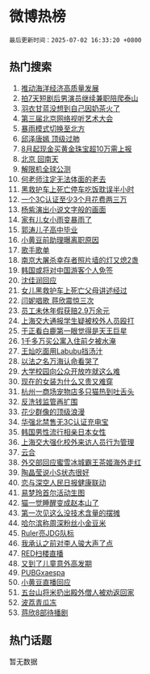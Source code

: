 # 微博热榜

`最后更新时间：2025-07-02 16:33:20 +0800`

## 热门搜索

1. [推动海洋经济高质量发展](https://m.weibo.cn/search?containerid=100103type%3D1%26t%3D10%26q%3D%23%E6%8E%A8%E5%8A%A8%E6%B5%B7%E6%B4%8B%E7%BB%8F%E6%B5%8E%E9%AB%98%E8%B4%A8%E9%87%8F%E5%8F%91%E5%B1%95%23&stream_entry_id=51&isnewpage=1&extparam=seat%3D1%26cate%3D10103%26dgr%3D0%26filter_type%3Drealtimehot%26stream_entry_id%3D51%26c_type%3D51%26q%3D%2523%25E6%258E%25A8%25E5%258A%25A8%25E6%25B5%25B7%25E6%25B4%258B%25E7%25BB%258F%25E6%25B5%258E%25E9%25AB%2598%25E8%25B4%25A8%25E9%2587%258F%25E5%258F%2591%25E5%25B1%2595%2523%26pos%3D0%26display_time%3D1751445198%26pre_seqid%3D175144519889701606745113)
1. [拍7天短剧后男演员继续兼职陪爬泰山](https://m.weibo.cn/search?containerid=100103type%3D1%26t%3D10%26q%3D%23%E6%8B%8D7%E5%A4%A9%E7%9F%AD%E5%89%A7%E5%90%8E%E7%94%B7%E6%BC%94%E5%91%98%E7%BB%A7%E7%BB%AD%E5%85%BC%E8%81%8C%E9%99%AA%E7%88%AC%E6%B3%B0%E5%B1%B1%23&stream_entry_id=31&isnewpage=1&extparam=seat%3D1%26filter_type%3Drealtimehot%26dgr%3D0%26c_type%3D31%26cate%3D5001%26band_rank%3D1%26realpos%3D1%26flag%3D0%26stream_entry_id%3D31%26q%3D%2523%25E6%258B%258D7%25E5%25A4%25A9%25E7%259F%25AD%25E5%2589%25A7%25E5%2590%258E%25E7%2594%25B7%25E6%25BC%2594%25E5%2591%2598%25E7%25BB%25A7%25E7%25BB%25AD%25E5%2585%25BC%25E8%2581%258C%25E9%2599%25AA%25E7%2588%25AC%25E6%25B3%25B0%25E5%25B1%25B1%2523%26lcate%3D5001%26pos%3D0%26display_time%3D1751445198%26pre_seqid%3D175144519889701606745113)
1. [羽衣甘蓝没想到自己因奶茶火了](https://m.weibo.cn/search?containerid=100103type%3D1%26t%3D10%26q%3D%23%E7%BE%BD%E8%A1%A3%E7%94%98%E8%93%9D%E6%B2%A1%E6%83%B3%E5%88%B0%E8%87%AA%E5%B7%B1%E5%9B%A0%E5%A5%B6%E8%8C%B6%E7%81%AB%E4%BA%86%23&stream_entry_id=31&isnewpage=1&extparam=seat%3D1%26filter_type%3Drealtimehot%26dgr%3D0%26c_type%3D31%26cate%3D5001%26band_rank%3D2%26realpos%3D2%26flag%3D1%26stream_entry_id%3D31%26q%3D%2523%25E7%25BE%25BD%25E8%25A1%25A3%25E7%2594%2598%25E8%2593%259D%25E6%25B2%25A1%25E6%2583%25B3%25E5%2588%25B0%25E8%2587%25AA%25E5%25B7%25B1%25E5%259B%25A0%25E5%25A5%25B6%25E8%258C%25B6%25E7%2581%25AB%25E4%25BA%2586%2523%26lcate%3D5001%26pos%3D1%26display_time%3D1751445198%26pre_seqid%3D175144519889701606745113)
1. [第三届北京网络视听艺术大会](https://m.weibo.cn/search?containerid=100103type%3D1%26t%3D10%26q%3D%23%E7%AC%AC%E4%B8%89%E5%B1%8A%E5%8C%97%E4%BA%AC%E7%BD%91%E7%BB%9C%E8%A7%86%E5%90%AC%E8%89%BA%E6%9C%AF%E5%A4%A7%E4%BC%9A%23&stream_entry_id=31&isnewpage=1&extparam=seat%3D1%26filter_type%3Drealtimehot%26dgr%3D0%26c_type%3D31%26cate%3D5001%26band_rank%3D3%26realpos%3D3%26flag%3D0%26stream_entry_id%3D31%26q%3D%2523%25E7%25AC%25AC%25E4%25B8%2589%25E5%25B1%258A%25E5%258C%2597%25E4%25BA%25AC%25E7%25BD%2591%25E7%25BB%259C%25E8%25A7%2586%25E5%2590%25AC%25E8%2589%25BA%25E6%259C%25AF%25E5%25A4%25A7%25E4%25BC%259A%2523%26lcate%3D5001%26pos%3D2%26display_time%3D1751445198%26pre_seqid%3D175144519889701606745113)
1. [暴雨模式切换至北方](https://m.weibo.cn/search?containerid=100103type%3D1%26t%3D10%26q%3D%23%E6%9A%B4%E9%9B%A8%E6%A8%A1%E5%BC%8F%E5%88%87%E6%8D%A2%E8%87%B3%E5%8C%97%E6%96%B9%23&stream_entry_id=31&isnewpage=1&extparam=seat%3D1%26q%3D%2523%25E6%259A%25B4%25E9%259B%25A8%25E6%25A8%25A1%25E5%25BC%258F%25E5%2588%2587%25E6%258D%25A2%25E8%2587%25B3%25E5%258C%2597%25E6%2596%25B9%2523%26dgr%3D0%26c_type%3D31%26adid%3D292647%26cate%3D5001%26pos%3D3%26is_ad_pos%3D1%26stream_entry_id%3D31%26filter_type%3Drealtimehot%26lcate%3D5001%26band_rank%3D4%26display_time%3D1751445198%26pre_seqid%3D175144519889701606745113)
1. [邱泽唐嫣 顶级过肺](https://m.weibo.cn/search?containerid=100103type%3D1%26t%3D10%26q%3D%E9%82%B1%E6%B3%BD%E5%94%90%E5%AB%A3+%E9%A1%B6%E7%BA%A7%E8%BF%87%E8%82%BA&stream_entry_id=31&isnewpage=1&extparam=seat%3D1%26filter_type%3Drealtimehot%26dgr%3D0%26c_type%3D31%26cate%3D5001%26band_rank%3D4%26realpos%3D4%26flag%3D2%26stream_entry_id%3D31%26q%3D%25E9%2582%25B1%25E6%25B3%25BD%25E5%2594%2590%25E5%25AB%25A3%2520%25E9%25A1%25B6%25E7%25BA%25A7%25E8%25BF%2587%25E8%2582%25BA%26lcate%3D5001%26pos%3D4%26display_time%3D1751445198%26pre_seqid%3D175144519889701606745113)
1. [8月起现金买黄金珠宝超10万需上报](https://m.weibo.cn/search?containerid=100103type%3D1%26t%3D10%26q%3D%238%E6%9C%88%E8%B5%B7%E7%8E%B0%E9%87%91%E4%B9%B0%E9%BB%84%E9%87%91%E7%8F%A0%E5%AE%9D%E8%B6%8510%E4%B8%87%E9%9C%80%E4%B8%8A%E6%8A%A5%23&stream_entry_id=31&isnewpage=1&extparam=seat%3D1%26filter_type%3Drealtimehot%26dgr%3D0%26c_type%3D31%26cate%3D5001%26band_rank%3D5%26realpos%3D5%26flag%3D0%26stream_entry_id%3D31%26q%3D%25238%25E6%259C%2588%25E8%25B5%25B7%25E7%258E%25B0%25E9%2587%2591%25E4%25B9%25B0%25E9%25BB%2584%25E9%2587%2591%25E7%258F%25A0%25E5%25AE%259D%25E8%25B6%258510%25E4%25B8%2587%25E9%259C%2580%25E4%25B8%258A%25E6%258A%25A5%2523%26lcate%3D5001%26pos%3D5%26display_time%3D1751445198%26pre_seqid%3D175144519889701606745113)
1. [北京 回南天](https://m.weibo.cn/search?containerid=100103type%3D1%26t%3D10%26q%3D%E5%8C%97%E4%BA%AC+%E5%9B%9E%E5%8D%97%E5%A4%A9&stream_entry_id=31&isnewpage=1&extparam=seat%3D1%26filter_type%3Drealtimehot%26dgr%3D0%26c_type%3D31%26cate%3D5001%26band_rank%3D6%26realpos%3D6%26flag%3D0%26stream_entry_id%3D31%26q%3D%25E5%258C%2597%25E4%25BA%25AC%2520%25E5%259B%259E%25E5%258D%2597%25E5%25A4%25A9%26lcate%3D5001%26pos%3D6%26display_time%3D1751445198%26pre_seqid%3D175144519889701606745113)
1. [解限机全球公测](https://m.weibo.cn/search?containerid=100103type%3D1%26t%3D296%26q%3D%23%E6%B2%B7%E9%92%B8%E7%BE%AF%E5%A8%B4%E5%8F%BD%23&hide_search_bar=1&replace_title=+)
1. [何老师注定无法体面的老去](https://m.weibo.cn/search?containerid=100103type%3D1%26t%3D10%26q%3D%E4%BD%95%E8%80%81%E5%B8%88%E6%B3%A8%E5%AE%9A%E6%97%A0%E6%B3%95%E4%BD%93%E9%9D%A2%E7%9A%84%E8%80%81%E5%8E%BB&stream_entry_id=31&isnewpage=1&extparam=seat%3D1%26filter_type%3Drealtimehot%26dgr%3D0%26c_type%3D31%26cate%3D5001%26band_rank%3D7%26realpos%3D7%26flag%3D2%26stream_entry_id%3D31%26q%3D%25E4%25BD%2595%25E8%2580%2581%25E5%25B8%2588%25E6%25B3%25A8%25E5%25AE%259A%25E6%2597%25A0%25E6%25B3%2595%25E4%25BD%2593%25E9%259D%25A2%25E7%259A%2584%25E8%2580%2581%25E5%258E%25BB%26lcate%3D5001%26pos%3D8%26display_time%3D1751445198%26pre_seqid%3D175144519889701606745113)
1. [黑救护车上死亡停车吃饭耽误半小时](https://m.weibo.cn/search?containerid=100103type%3D1%26t%3D10%26q%3D%23%E9%BB%91%E6%95%91%E6%8A%A4%E8%BD%A6%E4%B8%8A%E6%AD%BB%E4%BA%A1%E5%81%9C%E8%BD%A6%E5%90%83%E9%A5%AD%E8%80%BD%E8%AF%AF%E5%8D%8A%E5%B0%8F%E6%97%B6%23&stream_entry_id=31&isnewpage=1&extparam=seat%3D1%26filter_type%3Drealtimehot%26dgr%3D0%26c_type%3D31%26cate%3D5001%26band_rank%3D8%26realpos%3D8%26flag%3D0%26stream_entry_id%3D31%26q%3D%2523%25E9%25BB%2591%25E6%2595%2591%25E6%258A%25A4%25E8%25BD%25A6%25E4%25B8%258A%25E6%25AD%25BB%25E4%25BA%25A1%25E5%2581%259C%25E8%25BD%25A6%25E5%2590%2583%25E9%25A5%25AD%25E8%2580%25BD%25E8%25AF%25AF%25E5%258D%258A%25E5%25B0%258F%25E6%2597%25B6%2523%26lcate%3D5001%26pos%3D9%26display_time%3D1751445198%26pre_seqid%3D175144519889701606745113)
1. [一个3C认证至少3个月花费两三万](https://m.weibo.cn/search?containerid=100103type%3D1%26t%3D10%26q%3D%23%E4%B8%80%E4%B8%AA3C%E8%AE%A4%E8%AF%81%E8%87%B3%E5%B0%913%E4%B8%AA%E6%9C%88%E8%8A%B1%E8%B4%B9%E4%B8%A4%E4%B8%89%E4%B8%87%23&stream_entry_id=31&isnewpage=1&extparam=seat%3D1%26filter_type%3Drealtimehot%26dgr%3D0%26c_type%3D31%26cate%3D5001%26band_rank%3D9%26realpos%3D9%26flag%3D0%26stream_entry_id%3D31%26q%3D%2523%25E4%25B8%2580%25E4%25B8%25AA3C%25E8%25AE%25A4%25E8%25AF%2581%25E8%2587%25B3%25E5%25B0%25913%25E4%25B8%25AA%25E6%259C%2588%25E8%258A%25B1%25E8%25B4%25B9%25E4%25B8%25A4%25E4%25B8%2589%25E4%25B8%2587%2523%26lcate%3D5001%26pos%3D10%26display_time%3D1751445198%26pre_seqid%3D175144519889701606745113)
1. [杨紫演出小说文字般的画面](https://m.weibo.cn/search?containerid=100103type%3D1%26t%3D10%26q%3D%E6%9D%A8%E7%B4%AB%E6%BC%94%E5%87%BA%E5%B0%8F%E8%AF%B4%E6%96%87%E5%AD%97%E8%88%AC%E7%9A%84%E7%94%BB%E9%9D%A2&stream_entry_id=31&isnewpage=1&extparam=seat%3D1%26filter_type%3Drealtimehot%26dgr%3D0%26c_type%3D31%26cate%3D5001%26band_rank%3D10%26realpos%3D10%26flag%3D0%26stream_entry_id%3D31%26q%3D%25E6%259D%25A8%25E7%25B4%25AB%25E6%25BC%2594%25E5%2587%25BA%25E5%25B0%258F%25E8%25AF%25B4%25E6%2596%2587%25E5%25AD%2597%25E8%2588%25AC%25E7%259A%2584%25E7%2594%25BB%25E9%259D%25A2%26lcate%3D5001%26pos%3D11%26display_time%3D1751445198%26pre_seqid%3D175144519889701606745113)
1. [家有儿女小雨变暴雨了](https://m.weibo.cn/search?containerid=100103type%3D1%26t%3D10%26q%3D%E5%AE%B6%E6%9C%89%E5%84%BF%E5%A5%B3%E5%B0%8F%E9%9B%A8%E5%8F%98%E6%9A%B4%E9%9B%A8%E4%BA%86&stream_entry_id=31&isnewpage=1&extparam=seat%3D1%26filter_type%3Drealtimehot%26dgr%3D0%26c_type%3D31%26cate%3D5001%26band_rank%3D11%26realpos%3D11%26flag%3D1%26stream_entry_id%3D31%26q%3D%25E5%25AE%25B6%25E6%259C%2589%25E5%2584%25BF%25E5%25A5%25B3%25E5%25B0%258F%25E9%259B%25A8%25E5%258F%2598%25E6%259A%25B4%25E9%259B%25A8%25E4%25BA%2586%26lcate%3D5001%26pos%3D12%26display_time%3D1751445198%26pre_seqid%3D175144519889701606745113)
1. [郭涛儿子高中毕业](https://m.weibo.cn/search?containerid=100103type%3D1%26t%3D10%26q%3D%E9%83%AD%E6%B6%9B%E5%84%BF%E5%AD%90%E9%AB%98%E4%B8%AD%E6%AF%95%E4%B8%9A&stream_entry_id=31&isnewpage=1&extparam=seat%3D1%26filter_type%3Drealtimehot%26dgr%3D0%26c_type%3D31%26cate%3D5001%26band_rank%3D12%26realpos%3D12%26flag%3D1%26stream_entry_id%3D31%26q%3D%25E9%2583%25AD%25E6%25B6%259B%25E5%2584%25BF%25E5%25AD%2590%25E9%25AB%2598%25E4%25B8%25AD%25E6%25AF%2595%25E4%25B8%259A%26lcate%3D5001%26pos%3D13%26display_time%3D1751445198%26pre_seqid%3D175144519889701606745113)
1. [小黄豆前助理曝离职原因](https://m.weibo.cn/search?containerid=100103type%3D1%26t%3D10%26q%3D%23%E5%B0%8F%E9%BB%84%E8%B1%86%E5%89%8D%E5%8A%A9%E7%90%86%E6%9B%9D%E7%A6%BB%E8%81%8C%E5%8E%9F%E5%9B%A0%23&stream_entry_id=31&isnewpage=1&extparam=seat%3D1%26filter_type%3Drealtimehot%26dgr%3D0%26c_type%3D31%26cate%3D5001%26band_rank%3D13%26realpos%3D13%26flag%3D0%26stream_entry_id%3D31%26q%3D%2523%25E5%25B0%258F%25E9%25BB%2584%25E8%25B1%2586%25E5%2589%258D%25E5%258A%25A9%25E7%2590%2586%25E6%259B%259D%25E7%25A6%25BB%25E8%2581%258C%25E5%258E%259F%25E5%259B%25A0%2523%26lcate%3D5001%26pos%3D14%26display_time%3D1751445198%26pre_seqid%3D175144519889701606745113)
1. [歌手歌单](https://m.weibo.cn/search?containerid=100103type%3D1%26t%3D10%26q%3D%E6%AD%8C%E6%89%8B%E6%AD%8C%E5%8D%95&stream_entry_id=31&isnewpage=1&extparam=seat%3D1%26filter_type%3Drealtimehot%26dgr%3D0%26c_type%3D31%26cate%3D5001%26band_rank%3D14%26realpos%3D14%26flag%3D1%26stream_entry_id%3D31%26q%3D%25E6%25AD%258C%25E6%2589%258B%25E6%25AD%258C%25E5%258D%2595%26lcate%3D5001%26pos%3D15%26display_time%3D1751445198%26pre_seqid%3D175144519889701606745113)
1. [南京大屠杀幸存者照片墙的灯又熄2盏](https://m.weibo.cn/search?containerid=100103type%3D1%26t%3D10%26q%3D%23%E5%8D%97%E4%BA%AC%E5%A4%A7%E5%B1%A0%E6%9D%80%E5%B9%B8%E5%AD%98%E8%80%85%E7%85%A7%E7%89%87%E5%A2%99%E7%9A%84%E7%81%AF%E5%8F%88%E7%86%842%E7%9B%8F%23&stream_entry_id=31&isnewpage=1&extparam=seat%3D1%26filter_type%3Drealtimehot%26dgr%3D0%26c_type%3D31%26cate%3D5001%26band_rank%3D15%26realpos%3D15%26flag%3D1%26stream_entry_id%3D31%26q%3D%2523%25E5%258D%2597%25E4%25BA%25AC%25E5%25A4%25A7%25E5%25B1%25A0%25E6%259D%2580%25E5%25B9%25B8%25E5%25AD%2598%25E8%2580%2585%25E7%2585%25A7%25E7%2589%2587%25E5%25A2%2599%25E7%259A%2584%25E7%2581%25AF%25E5%258F%2588%25E7%2586%25842%25E7%259B%258F%2523%26lcate%3D5001%26pos%3D16%26display_time%3D1751445198%26pre_seqid%3D175144519889701606745113)
1. [韩国或将对中国游客个人免签](https://m.weibo.cn/search?containerid=100103type%3D1%26t%3D10%26q%3D%23%E9%9F%A9%E5%9B%BD%E6%88%96%E5%B0%86%E5%AF%B9%E4%B8%AD%E5%9B%BD%E6%B8%B8%E5%AE%A2%E4%B8%AA%E4%BA%BA%E5%85%8D%E7%AD%BE%23&stream_entry_id=31&isnewpage=1&extparam=seat%3D1%26filter_type%3Drealtimehot%26dgr%3D0%26c_type%3D31%26cate%3D5001%26band_rank%3D16%26realpos%3D16%26flag%3D1%26stream_entry_id%3D31%26q%3D%2523%25E9%259F%25A9%25E5%259B%25BD%25E6%2588%2596%25E5%25B0%2586%25E5%25AF%25B9%25E4%25B8%25AD%25E5%259B%25BD%25E6%25B8%25B8%25E5%25AE%25A2%25E4%25B8%25AA%25E4%25BA%25BA%25E5%2585%258D%25E7%25AD%25BE%2523%26lcate%3D5001%26pos%3D17%26display_time%3D1751445198%26pre_seqid%3D175144519889701606745113)
1. [沈佳润回应](https://m.weibo.cn/search?containerid=100103type%3D1%26t%3D10%26q%3D%23%E6%B2%88%E4%BD%B3%E6%B6%A6%E5%9B%9E%E5%BA%94%23&stream_entry_id=31&isnewpage=1&extparam=seat%3D1%26filter_type%3Drealtimehot%26dgr%3D0%26c_type%3D31%26cate%3D5001%26band_rank%3D17%26realpos%3D17%26flag%3D0%26stream_entry_id%3D31%26q%3D%2523%25E6%25B2%2588%25E4%25BD%25B3%25E6%25B6%25A6%25E5%259B%259E%25E5%25BA%2594%2523%26lcate%3D5001%26pos%3D18%26display_time%3D1751445198%26pre_seqid%3D175144519889701606745113)
1. [女儿黑救护车上死亡父母讲述经过](https://m.weibo.cn/search?containerid=100103type%3D1%26t%3D10%26q%3D%23%E5%A5%B3%E5%84%BF%E9%BB%91%E6%95%91%E6%8A%A4%E8%BD%A6%E4%B8%8A%E6%AD%BB%E4%BA%A1%E7%88%B6%E6%AF%8D%E8%AE%B2%E8%BF%B0%E7%BB%8F%E8%BF%87%23&stream_entry_id=31&isnewpage=1&extparam=seat%3D1%26filter_type%3Drealtimehot%26dgr%3D0%26c_type%3D31%26cate%3D5001%26band_rank%3D18%26realpos%3D18%26flag%3D1%26stream_entry_id%3D31%26q%3D%2523%25E5%25A5%25B3%25E5%2584%25BF%25E9%25BB%2591%25E6%2595%2591%25E6%258A%25A4%25E8%25BD%25A6%25E4%25B8%258A%25E6%25AD%25BB%25E4%25BA%25A1%25E7%2588%25B6%25E6%25AF%258D%25E8%25AE%25B2%25E8%25BF%25B0%25E7%25BB%258F%25E8%25BF%2587%2523%26lcate%3D5001%26pos%3D19%26display_time%3D1751445198%26pre_seqid%3D175144519889701606745113)
1. [闫妮唱歌 蒋欣震惊三次](https://m.weibo.cn/search?containerid=100103type%3D1%26t%3D10%26q%3D%E9%97%AB%E5%A6%AE%E5%94%B1%E6%AD%8C+%E8%92%8B%E6%AC%A3%E9%9C%87%E6%83%8A%E4%B8%89%E6%AC%A1&stream_entry_id=31&isnewpage=1&extparam=seat%3D1%26filter_type%3Drealtimehot%26dgr%3D0%26c_type%3D31%26cate%3D5001%26band_rank%3D19%26realpos%3D19%26flag%3D1%26stream_entry_id%3D31%26q%3D%25E9%2597%25AB%25E5%25A6%25AE%25E5%2594%25B1%25E6%25AD%258C%2520%25E8%2592%258B%25E6%25AC%25A3%25E9%259C%2587%25E6%2583%258A%25E4%25B8%2589%25E6%25AC%25A1%26lcate%3D5001%26pos%3D20%26display_time%3D1751445198%26pre_seqid%3D175144519889701606745113)
1. [员工未休年假获赔2.9万余元](https://m.weibo.cn/search?containerid=100103type%3D1%26t%3D10%26q%3D%23%E5%91%98%E5%B7%A5%E6%9C%AA%E4%BC%91%E5%B9%B4%E5%81%87%E8%8E%B7%E8%B5%942.9%E4%B8%87%E4%BD%99%E5%85%83%23&stream_entry_id=31&isnewpage=1&extparam=seat%3D1%26filter_type%3Drealtimehot%26dgr%3D0%26c_type%3D31%26cate%3D5001%26band_rank%3D20%26realpos%3D20%26flag%3D1%26stream_entry_id%3D31%26q%3D%2523%25E5%2591%2598%25E5%25B7%25A5%25E6%259C%25AA%25E4%25BC%2591%25E5%25B9%25B4%25E5%2581%2587%25E8%258E%25B7%25E8%25B5%25942.9%25E4%25B8%2587%25E4%25BD%2599%25E5%2585%2583%2523%26lcate%3D5001%26pos%3D21%26display_time%3D1751445198%26pre_seqid%3D175144519889701606745113)
1. [上海交大通报学生疑被校外人员殴打](https://m.weibo.cn/search?containerid=100103type%3D1%26t%3D10%26q%3D%23%E4%B8%8A%E6%B5%B7%E4%BA%A4%E5%A4%A7%E9%80%9A%E6%8A%A5%E5%AD%A6%E7%94%9F%E7%96%91%E8%A2%AB%E6%A0%A1%E5%A4%96%E4%BA%BA%E5%91%98%E6%AE%B4%E6%89%93%23&stream_entry_id=31&isnewpage=1&extparam=seat%3D1%26filter_type%3Drealtimehot%26dgr%3D0%26c_type%3D31%26cate%3D5001%26band_rank%3D21%26realpos%3D21%26flag%3D0%26stream_entry_id%3D31%26q%3D%2523%25E4%25B8%258A%25E6%25B5%25B7%25E4%25BA%25A4%25E5%25A4%25A7%25E9%2580%259A%25E6%258A%25A5%25E5%25AD%25A6%25E7%2594%259F%25E7%2596%2591%25E8%25A2%25AB%25E6%25A0%25A1%25E5%25A4%2596%25E4%25BA%25BA%25E5%2591%2598%25E6%25AE%25B4%25E6%2589%2593%2523%26lcate%3D5001%26pos%3D22%26display_time%3D1751445198%26pre_seqid%3D175144519889701606745113)
1. [于正看白鹿第一眼觉得是天王巨星](https://m.weibo.cn/search?containerid=100103type%3D1%26t%3D10%26q%3D%23%E4%BA%8E%E6%AD%A3%E7%9C%8B%E7%99%BD%E9%B9%BF%E7%AC%AC%E4%B8%80%E7%9C%BC%E8%A7%89%E5%BE%97%E6%98%AF%E5%A4%A9%E7%8E%8B%E5%B7%A8%E6%98%9F%23&stream_entry_id=31&isnewpage=1&extparam=seat%3D1%26filter_type%3Drealtimehot%26dgr%3D0%26c_type%3D31%26cate%3D5001%26band_rank%3D22%26realpos%3D22%26flag%3D0%26stream_entry_id%3D31%26q%3D%2523%25E4%25BA%258E%25E6%25AD%25A3%25E7%259C%258B%25E7%2599%25BD%25E9%25B9%25BF%25E7%25AC%25AC%25E4%25B8%2580%25E7%259C%25BC%25E8%25A7%2589%25E5%25BE%2597%25E6%2598%25AF%25E5%25A4%25A9%25E7%258E%258B%25E5%25B7%25A8%25E6%2598%259F%2523%26lcate%3D5001%26pos%3D23%26display_time%3D1751445198%26pre_seqid%3D175144519889701606745113)
1. [1千多万买公寓入住前夕被水淹](https://m.weibo.cn/search?containerid=100103type%3D1%26t%3D10%26q%3D%231%E5%8D%83%E5%A4%9A%E4%B8%87%E4%B9%B0%E5%85%AC%E5%AF%93%E5%85%A5%E4%BD%8F%E5%89%8D%E5%A4%95%E8%A2%AB%E6%B0%B4%E6%B7%B9%23&stream_entry_id=31&isnewpage=1&extparam=seat%3D1%26filter_type%3Drealtimehot%26dgr%3D0%26c_type%3D31%26cate%3D5001%26band_rank%3D23%26realpos%3D23%26flag%3D0%26stream_entry_id%3D31%26q%3D%25231%25E5%258D%2583%25E5%25A4%259A%25E4%25B8%2587%25E4%25B9%25B0%25E5%2585%25AC%25E5%25AF%2593%25E5%2585%25A5%25E4%25BD%258F%25E5%2589%258D%25E5%25A4%2595%25E8%25A2%25AB%25E6%25B0%25B4%25E6%25B7%25B9%2523%26lcate%3D5001%26pos%3D24%26display_time%3D1751445198%26pre_seqid%3D175144519889701606745113)
1. [王灿吃面用Labubu挡汤汁](https://m.weibo.cn/search?containerid=100103type%3D1%26t%3D10%26q%3D%23%E7%8E%8B%E7%81%BF%E5%90%83%E9%9D%A2%E7%94%A8Labubu%E6%8C%A1%E6%B1%A4%E6%B1%81%23&stream_entry_id=31&isnewpage=1&extparam=seat%3D1%26filter_type%3Drealtimehot%26dgr%3D0%26c_type%3D31%26cate%3D5001%26band_rank%3D24%26realpos%3D24%26flag%3D0%26stream_entry_id%3D31%26q%3D%2523%25E7%258E%258B%25E7%2581%25BF%25E5%2590%2583%25E9%259D%25A2%25E7%2594%25A8Labubu%25E6%258C%25A1%25E6%25B1%25A4%25E6%25B1%2581%2523%26lcate%3D5001%26pos%3D25%26display_time%3D1751445198%26pre_seqid%3D175144519889701606745113)
1. [以法之名万海认命看哭了](https://m.weibo.cn/search?containerid=100103type%3D1%26t%3D10%26q%3D%E4%BB%A5%E6%B3%95%E4%B9%8B%E5%90%8D%E4%B8%87%E6%B5%B7%E8%AE%A4%E5%91%BD%E7%9C%8B%E5%93%AD%E4%BA%86&stream_entry_id=31&isnewpage=1&extparam=seat%3D1%26filter_type%3Drealtimehot%26dgr%3D0%26c_type%3D31%26cate%3D5001%26band_rank%3D25%26realpos%3D25%26flag%3D1%26stream_entry_id%3D31%26q%3D%25E4%25BB%25A5%25E6%25B3%2595%25E4%25B9%258B%25E5%2590%258D%25E4%25B8%2587%25E6%25B5%25B7%25E8%25AE%25A4%25E5%2591%25BD%25E7%259C%258B%25E5%2593%25AD%25E4%25BA%2586%26lcate%3D5001%26pos%3D26%26display_time%3D1751445198%26pre_seqid%3D175144519889701606745113)
1. [大学校园向公众开放咋就这么难](https://m.weibo.cn/search?containerid=100103type%3D1%26t%3D10%26q%3D%23%E5%A4%A7%E5%AD%A6%E6%A0%A1%E5%9B%AD%E5%90%91%E5%85%AC%E4%BC%97%E5%BC%80%E6%94%BE%E5%92%8B%E5%B0%B1%E8%BF%99%E4%B9%88%E9%9A%BE%23&stream_entry_id=31&isnewpage=1&extparam=seat%3D1%26filter_type%3Drealtimehot%26dgr%3D0%26c_type%3D31%26cate%3D5001%26band_rank%3D26%26realpos%3D26%26flag%3D1%26stream_entry_id%3D31%26q%3D%2523%25E5%25A4%25A7%25E5%25AD%25A6%25E6%25A0%25A1%25E5%259B%25AD%25E5%2590%2591%25E5%2585%25AC%25E4%25BC%2597%25E5%25BC%2580%25E6%2594%25BE%25E5%2592%258B%25E5%25B0%25B1%25E8%25BF%2599%25E4%25B9%2588%25E9%259A%25BE%2523%26lcate%3D5001%26pos%3D27%26display_time%3D1751445198%26pre_seqid%3D175144519889701606745113)
1. [现在的女装为什么又贵又难穿](https://m.weibo.cn/search?containerid=100103type%3D1%26t%3D10%26q%3D%23%E7%8E%B0%E5%9C%A8%E7%9A%84%E5%A5%B3%E8%A3%85%E4%B8%BA%E4%BB%80%E4%B9%88%E5%8F%88%E8%B4%B5%E5%8F%88%E9%9A%BE%E7%A9%BF%23&stream_entry_id=31&isnewpage=1&extparam=seat%3D1%26filter_type%3Drealtimehot%26dgr%3D0%26c_type%3D31%26cate%3D5001%26band_rank%3D27%26realpos%3D27%26flag%3D1%26stream_entry_id%3D31%26q%3D%2523%25E7%258E%25B0%25E5%259C%25A8%25E7%259A%2584%25E5%25A5%25B3%25E8%25A3%2585%25E4%25B8%25BA%25E4%25BB%2580%25E4%25B9%2588%25E5%258F%2588%25E8%25B4%25B5%25E5%258F%2588%25E9%259A%25BE%25E7%25A9%25BF%2523%26lcate%3D5001%26pos%3D28%26display_time%3D1751445198%26pre_seqid%3D175144519889701606745113)
1. [杭州一商场宠物店多只猫热到吐舌头](https://m.weibo.cn/search?containerid=100103type%3D1%26t%3D10%26q%3D%23%E6%9D%AD%E5%B7%9E%E4%B8%80%E5%95%86%E5%9C%BA%E5%AE%A0%E7%89%A9%E5%BA%97%E5%A4%9A%E5%8F%AA%E7%8C%AB%E7%83%AD%E5%88%B0%E5%90%90%E8%88%8C%E5%A4%B4%23&stream_entry_id=31&isnewpage=1&extparam=seat%3D1%26filter_type%3Drealtimehot%26dgr%3D0%26c_type%3D31%26cate%3D5001%26band_rank%3D28%26realpos%3D28%26flag%3D1%26stream_entry_id%3D31%26q%3D%2523%25E6%259D%25AD%25E5%25B7%259E%25E4%25B8%2580%25E5%2595%2586%25E5%259C%25BA%25E5%25AE%25A0%25E7%2589%25A9%25E5%25BA%2597%25E5%25A4%259A%25E5%258F%25AA%25E7%258C%25AB%25E7%2583%25AD%25E5%2588%25B0%25E5%2590%2590%25E8%2588%258C%25E5%25A4%25B4%2523%26lcate%3D5001%26pos%3D29%26display_time%3D1751445198%26pre_seqid%3D175144519889701606745113)
1. [反洗钱监管再扩围](https://m.weibo.cn/search?containerid=100103type%3D1%26t%3D10%26q%3D%23%E5%8F%8D%E6%B4%97%E9%92%B1%E7%9B%91%E7%AE%A1%E5%86%8D%E6%89%A9%E5%9B%B4%23&stream_entry_id=31&isnewpage=1&extparam=seat%3D1%26filter_type%3Drealtimehot%26dgr%3D0%26c_type%3D31%26cate%3D5001%26band_rank%3D29%26realpos%3D29%26flag%3D1%26stream_entry_id%3D31%26q%3D%2523%25E5%258F%258D%25E6%25B4%2597%25E9%2592%25B1%25E7%259B%2591%25E7%25AE%25A1%25E5%2586%258D%25E6%2589%25A9%25E5%259B%25B4%2523%26lcate%3D5001%26pos%3D30%26display_time%3D1751445198%26pre_seqid%3D175144519889701606745113)
1. [花少群像的顶级浪漫](https://m.weibo.cn/search?containerid=100103type%3D1%26t%3D10%26q%3D%E8%8A%B1%E5%B0%91%E7%BE%A4%E5%83%8F%E7%9A%84%E9%A1%B6%E7%BA%A7%E6%B5%AA%E6%BC%AB&stream_entry_id=31&isnewpage=1&extparam=seat%3D1%26filter_type%3Drealtimehot%26dgr%3D0%26c_type%3D31%26cate%3D5001%26band_rank%3D30%26realpos%3D30%26flag%3D1%26stream_entry_id%3D31%26q%3D%25E8%258A%25B1%25E5%25B0%2591%25E7%25BE%25A4%25E5%2583%258F%25E7%259A%2584%25E9%25A1%25B6%25E7%25BA%25A7%25E6%25B5%25AA%25E6%25BC%25AB%26lcate%3D5001%26pos%3D31%26display_time%3D1751445198%26pre_seqid%3D175144519889701606745113)
1. [华强北禁售无3C认证充电宝](https://m.weibo.cn/search?containerid=100103type%3D1%26t%3D10%26q%3D%23%E5%8D%8E%E5%BC%BA%E5%8C%97%E7%A6%81%E5%94%AE%E6%97%A03C%E8%AE%A4%E8%AF%81%E5%85%85%E7%94%B5%E5%AE%9D%23&stream_entry_id=31&isnewpage=1&extparam=seat%3D1%26filter_type%3Drealtimehot%26dgr%3D0%26c_type%3D31%26cate%3D5001%26band_rank%3D31%26realpos%3D31%26flag%3D1%26stream_entry_id%3D31%26q%3D%2523%25E5%258D%258E%25E5%25BC%25BA%25E5%258C%2597%25E7%25A6%2581%25E5%2594%25AE%25E6%2597%25A03C%25E8%25AE%25A4%25E8%25AF%2581%25E5%2585%2585%25E7%2594%25B5%25E5%25AE%259D%2523%26lcate%3D5001%26pos%3D32%26display_time%3D1751445198%26pre_seqid%3D175144519889701606745113)
1. [韩国男性流行相亲日本女性](https://m.weibo.cn/search?containerid=100103type%3D1%26t%3D10%26q%3D%23%E9%9F%A9%E5%9B%BD%E7%94%B7%E6%80%A7%E6%B5%81%E8%A1%8C%E7%9B%B8%E4%BA%B2%E6%97%A5%E6%9C%AC%E5%A5%B3%E6%80%A7%23&stream_entry_id=31&isnewpage=1&extparam=seat%3D1%26filter_type%3Drealtimehot%26dgr%3D0%26c_type%3D31%26cate%3D5001%26band_rank%3D32%26realpos%3D32%26flag%3D1%26stream_entry_id%3D31%26q%3D%2523%25E9%259F%25A9%25E5%259B%25BD%25E7%2594%25B7%25E6%2580%25A7%25E6%25B5%2581%25E8%25A1%258C%25E7%259B%25B8%25E4%25BA%25B2%25E6%2597%25A5%25E6%259C%25AC%25E5%25A5%25B3%25E6%2580%25A7%2523%26lcate%3D5001%26pos%3D33%26display_time%3D1751445198%26pre_seqid%3D175144519889701606745113)
1. [上海交大强化校外来访人员行为管理](https://m.weibo.cn/search?containerid=100103type%3D1%26t%3D10%26q%3D%23%E4%B8%8A%E6%B5%B7%E4%BA%A4%E5%A4%A7%E5%BC%BA%E5%8C%96%E6%A0%A1%E5%A4%96%E6%9D%A5%E8%AE%BF%E4%BA%BA%E5%91%98%E8%A1%8C%E4%B8%BA%E7%AE%A1%E7%90%86%23&stream_entry_id=31&isnewpage=1&extparam=seat%3D1%26filter_type%3Drealtimehot%26dgr%3D0%26c_type%3D31%26cate%3D5001%26band_rank%3D33%26realpos%3D33%26flag%3D1%26stream_entry_id%3D31%26q%3D%2523%25E4%25B8%258A%25E6%25B5%25B7%25E4%25BA%25A4%25E5%25A4%25A7%25E5%25BC%25BA%25E5%258C%2596%25E6%25A0%25A1%25E5%25A4%2596%25E6%259D%25A5%25E8%25AE%25BF%25E4%25BA%25BA%25E5%2591%2598%25E8%25A1%258C%25E4%25B8%25BA%25E7%25AE%25A1%25E7%2590%2586%2523%26lcate%3D5001%26pos%3D34%26display_time%3D1751445198%26pre_seqid%3D175144519889701606745113)
1. [云合](https://m.weibo.cn/search?containerid=100103type%3D1%26t%3D10%26q%3D%E4%BA%91%E5%90%88&stream_entry_id=31&isnewpage=1&extparam=seat%3D1%26filter_type%3Drealtimehot%26dgr%3D0%26c_type%3D31%26cate%3D5001%26band_rank%3D34%26realpos%3D34%26flag%3D1%26stream_entry_id%3D31%26q%3D%25E4%25BA%2591%25E5%2590%2588%26lcate%3D5001%26pos%3D35%26display_time%3D1751445198%26pre_seqid%3D175144519889701606745113)
1. [外交部回应蜜雪冰城霸王茶姬海外走红](https://m.weibo.cn/search?containerid=100103type%3D1%26t%3D10%26q%3D%23%E5%A4%96%E4%BA%A4%E9%83%A8%E5%9B%9E%E5%BA%94%E8%9C%9C%E9%9B%AA%E5%86%B0%E5%9F%8E%E9%9C%B8%E7%8E%8B%E8%8C%B6%E5%A7%AC%E6%B5%B7%E5%A4%96%E8%B5%B0%E7%BA%A2%23&stream_entry_id=31&isnewpage=1&extparam=seat%3D1%26filter_type%3Drealtimehot%26dgr%3D0%26c_type%3D31%26cate%3D5001%26band_rank%3D35%26realpos%3D35%26flag%3D1%26stream_entry_id%3D31%26q%3D%2523%25E5%25A4%2596%25E4%25BA%25A4%25E9%2583%25A8%25E5%259B%259E%25E5%25BA%2594%25E8%259C%259C%25E9%259B%25AA%25E5%2586%25B0%25E5%259F%258E%25E9%259C%25B8%25E7%258E%258B%25E8%258C%25B6%25E5%25A7%25AC%25E6%25B5%25B7%25E5%25A4%2596%25E8%25B5%25B0%25E7%25BA%25A2%2523%26lcate%3D5001%26pos%3D36%26display_time%3D1751445198%26pre_seqid%3D175144519889701606745113)
1. [陶晶莹说小S状态很好](https://m.weibo.cn/search?containerid=100103type%3D1%26t%3D10%26q%3D%23%E9%99%B6%E6%99%B6%E8%8E%B9%E8%AF%B4%E5%B0%8FS%E7%8A%B6%E6%80%81%E5%BE%88%E5%A5%BD%23&stream_entry_id=31&isnewpage=1&extparam=seat%3D1%26filter_type%3Drealtimehot%26dgr%3D0%26c_type%3D31%26cate%3D5001%26band_rank%3D36%26realpos%3D36%26flag%3D1%26stream_entry_id%3D31%26q%3D%2523%25E9%2599%25B6%25E6%2599%25B6%25E8%258E%25B9%25E8%25AF%25B4%25E5%25B0%258FS%25E7%258A%25B6%25E6%2580%2581%25E5%25BE%2588%25E5%25A5%25BD%2523%26lcate%3D5001%26pos%3D37%26display_time%3D1751445198%26pre_seqid%3D175144519889701606745113)
1. [恋与深空人民日报健康联动](https://m.weibo.cn/search?containerid=100103type%3D1%26t%3D10%26q%3D%23%E6%81%8B%E4%B8%8E%E6%B7%B1%E7%A9%BA%E4%BA%BA%E6%B0%91%E6%97%A5%E6%8A%A5%E5%81%A5%E5%BA%B7%E8%81%94%E5%8A%A8%23&stream_entry_id=31&isnewpage=1&extparam=seat%3D1%26filter_type%3Drealtimehot%26dgr%3D0%26c_type%3D31%26cate%3D5001%26band_rank%3D37%26realpos%3D37%26flag%3D1%26stream_entry_id%3D31%26q%3D%2523%25E6%2581%258B%25E4%25B8%258E%25E6%25B7%25B1%25E7%25A9%25BA%25E4%25BA%25BA%25E6%25B0%2591%25E6%2597%25A5%25E6%258A%25A5%25E5%2581%25A5%25E5%25BA%25B7%25E8%2581%2594%25E5%258A%25A8%2523%26lcate%3D5001%26pos%3D38%26display_time%3D1751445198%26pre_seqid%3D175144519889701606745113)
1. [易梦玲首尔活动生图](https://m.weibo.cn/search?containerid=100103type%3D1%26t%3D10%26q%3D%E6%98%93%E6%A2%A6%E7%8E%B2%E9%A6%96%E5%B0%94%E6%B4%BB%E5%8A%A8%E7%94%9F%E5%9B%BE&stream_entry_id=31&isnewpage=1&extparam=seat%3D1%26filter_type%3Drealtimehot%26dgr%3D0%26c_type%3D31%26cate%3D5001%26band_rank%3D38%26realpos%3D38%26flag%3D1%26stream_entry_id%3D31%26q%3D%25E6%2598%2593%25E6%25A2%25A6%25E7%258E%25B2%25E9%25A6%2596%25E5%25B0%2594%25E6%25B4%25BB%25E5%258A%25A8%25E7%2594%259F%25E5%259B%25BE%26lcate%3D5001%26pos%3D39%26display_time%3D1751445198%26pre_seqid%3D175144519889701606745113)
1. [猫一觉睡醒变成赵本山了](https://m.weibo.cn/search?containerid=100103type%3D1%26t%3D10%26q%3D%E7%8C%AB%E4%B8%80%E8%A7%89%E7%9D%A1%E9%86%92%E5%8F%98%E6%88%90%E8%B5%B5%E6%9C%AC%E5%B1%B1%E4%BA%86&stream_entry_id=31&isnewpage=1&extparam=seat%3D1%26filter_type%3Drealtimehot%26dgr%3D0%26c_type%3D31%26cate%3D5001%26band_rank%3D39%26realpos%3D39%26flag%3D1%26stream_entry_id%3D31%26q%3D%25E7%258C%25AB%25E4%25B8%2580%25E8%25A7%2589%25E7%259D%25A1%25E9%2586%2592%25E5%258F%2598%25E6%2588%2590%25E8%25B5%25B5%25E6%259C%25AC%25E5%25B1%25B1%25E4%25BA%2586%26lcate%3D5001%26pos%3D40%26display_time%3D1751445198%26pre_seqid%3D175144519889701606745113)
1. [第一次见这么没技术含量的摆摊](https://m.weibo.cn/search?containerid=100103type%3D1%26t%3D10%26q%3D%E7%AC%AC%E4%B8%80%E6%AC%A1%E8%A7%81%E8%BF%99%E4%B9%88%E6%B2%A1%E6%8A%80%E6%9C%AF%E5%90%AB%E9%87%8F%E7%9A%84%E6%91%86%E6%91%8A&stream_entry_id=31&isnewpage=1&extparam=seat%3D1%26filter_type%3Drealtimehot%26dgr%3D0%26c_type%3D31%26cate%3D5001%26band_rank%3D40%26realpos%3D40%26flag%3D1%26stream_entry_id%3D31%26q%3D%25E7%25AC%25AC%25E4%25B8%2580%25E6%25AC%25A1%25E8%25A7%2581%25E8%25BF%2599%25E4%25B9%2588%25E6%25B2%25A1%25E6%258A%2580%25E6%259C%25AF%25E5%2590%25AB%25E9%2587%258F%25E7%259A%2584%25E6%2591%2586%25E6%2591%258A%26lcate%3D5001%26pos%3D41%26display_time%3D1751445198%26pre_seqid%3D175144519889701606745113)
1. [哈尔滨称周深粉丝小金豆米](https://m.weibo.cn/search?containerid=100103type%3D1%26t%3D10%26q%3D%E5%93%88%E5%B0%94%E6%BB%A8%E7%A7%B0%E5%91%A8%E6%B7%B1%E7%B2%89%E4%B8%9D%E5%B0%8F%E9%87%91%E8%B1%86%E7%B1%B3&stream_entry_id=31&isnewpage=1&extparam=seat%3D1%26filter_type%3Drealtimehot%26dgr%3D0%26c_type%3D31%26cate%3D5001%26band_rank%3D41%26realpos%3D41%26flag%3D1%26stream_entry_id%3D31%26q%3D%25E5%2593%2588%25E5%25B0%2594%25E6%25BB%25A8%25E7%25A7%25B0%25E5%2591%25A8%25E6%25B7%25B1%25E7%25B2%2589%25E4%25B8%259D%25E5%25B0%258F%25E9%2587%2591%25E8%25B1%2586%25E7%25B1%25B3%26lcate%3D5001%26pos%3D42%26display_time%3D1751445198%26pre_seqid%3D175144519889701606745113)
1. [Ruler亮JDG队标](https://m.weibo.cn/search?containerid=100103type%3D1%26t%3D10%26q%3D%23Ruler%E4%BA%AEJDG%E9%98%9F%E6%A0%87%23&stream_entry_id=31&isnewpage=1&extparam=seat%3D1%26filter_type%3Drealtimehot%26dgr%3D0%26c_type%3D31%26cate%3D5001%26band_rank%3D42%26realpos%3D42%26flag%3D1%26stream_entry_id%3D31%26q%3D%2523Ruler%25E4%25BA%25AEJDG%25E9%2598%259F%25E6%25A0%2587%2523%26lcate%3D5001%26pos%3D43%26display_time%3D1751445198%26pre_seqid%3D175144519889701606745113)
1. [我承认之前对李人骏大声了点](https://m.weibo.cn/search?containerid=100103type%3D1%26t%3D10%26q%3D%E6%88%91%E6%89%BF%E8%AE%A4%E4%B9%8B%E5%89%8D%E5%AF%B9%E6%9D%8E%E4%BA%BA%E9%AA%8F%E5%A4%A7%E5%A3%B0%E4%BA%86%E7%82%B9&stream_entry_id=31&isnewpage=1&extparam=seat%3D1%26filter_type%3Drealtimehot%26dgr%3D0%26c_type%3D31%26cate%3D5001%26band_rank%3D43%26realpos%3D43%26flag%3D1%26stream_entry_id%3D31%26q%3D%25E6%2588%2591%25E6%2589%25BF%25E8%25AE%25A4%25E4%25B9%258B%25E5%2589%258D%25E5%25AF%25B9%25E6%259D%258E%25E4%25BA%25BA%25E9%25AA%258F%25E5%25A4%25A7%25E5%25A3%25B0%25E4%25BA%2586%25E7%2582%25B9%26lcate%3D5001%26pos%3D44%26display_time%3D1751445198%26pre_seqid%3D175144519889701606745113)
1. [RED扫楼直播](https://m.weibo.cn/search?containerid=100103type%3D1%26t%3D10%26q%3DRED%E6%89%AB%E6%A5%BC%E7%9B%B4%E6%92%AD&stream_entry_id=31&isnewpage=1&extparam=seat%3D1%26filter_type%3Drealtimehot%26dgr%3D0%26c_type%3D31%26cate%3D5001%26band_rank%3D44%26realpos%3D44%26flag%3D1%26stream_entry_id%3D31%26q%3DRED%25E6%2589%25AB%25E6%25A5%25BC%25E7%259B%25B4%25E6%2592%25AD%26lcate%3D5001%26pos%3D45%26display_time%3D1751445198%26pre_seqid%3D175144519889701606745113)
1. [又到了儿童意外高发期](https://m.weibo.cn/search?containerid=100103type%3D1%26t%3D10%26q%3D%23%E5%8F%88%E5%88%B0%E4%BA%86%E5%84%BF%E7%AB%A5%E6%84%8F%E5%A4%96%E9%AB%98%E5%8F%91%E6%9C%9F%23&stream_entry_id=31&isnewpage=1&extparam=seat%3D1%26filter_type%3Drealtimehot%26dgr%3D0%26c_type%3D31%26cate%3D5001%26band_rank%3D45%26realpos%3D45%26flag%3D0%26stream_entry_id%3D31%26q%3D%2523%25E5%258F%2588%25E5%2588%25B0%25E4%25BA%2586%25E5%2584%25BF%25E7%25AB%25A5%25E6%2584%258F%25E5%25A4%2596%25E9%25AB%2598%25E5%258F%2591%25E6%259C%259F%2523%26lcate%3D5001%26pos%3D46%26display_time%3D1751445198%26pre_seqid%3D175144519889701606745113)
1. [PUBGxaespa](https://m.weibo.cn/search?containerid=100103type%3D1%26t%3D10%26q%3DPUBGxaespa&stream_entry_id=31&isnewpage=1&extparam=seat%3D1%26filter_type%3Drealtimehot%26dgr%3D0%26c_type%3D31%26cate%3D5001%26band_rank%3D46%26realpos%3D46%26flag%3D1%26stream_entry_id%3D31%26q%3DPUBGxaespa%26lcate%3D5001%26pos%3D47%26display_time%3D1751445198%26pre_seqid%3D175144519889701606745113)
1. [小黄豆直播回应](https://m.weibo.cn/search?containerid=100103type%3D1%26t%3D10%26q%3D%23%E5%B0%8F%E9%BB%84%E8%B1%86%E7%9B%B4%E6%92%AD%E5%9B%9E%E5%BA%94%23&stream_entry_id=31&isnewpage=1&extparam=seat%3D1%26filter_type%3Drealtimehot%26dgr%3D0%26c_type%3D31%26cate%3D5001%26band_rank%3D47%26realpos%3D47%26flag%3D1%26stream_entry_id%3D31%26q%3D%2523%25E5%25B0%258F%25E9%25BB%2584%25E8%25B1%2586%25E7%259B%25B4%25E6%2592%25AD%25E5%259B%259E%25E5%25BA%2594%2523%26lcate%3D5001%26pos%3D48%26display_time%3D1751445198%26pre_seqid%3D175144519889701606745113)
1. [五台山将米扔出殿外僧人被劝返回家](https://m.weibo.cn/search?containerid=100103type%3D1%26t%3D10%26q%3D%23%E4%BA%94%E5%8F%B0%E5%B1%B1%E5%B0%86%E7%B1%B3%E6%89%94%E5%87%BA%E6%AE%BF%E5%A4%96%E5%83%A7%E4%BA%BA%E8%A2%AB%E5%8A%9D%E8%BF%94%E5%9B%9E%E5%AE%B6%23&stream_entry_id=31&isnewpage=1&extparam=seat%3D1%26filter_type%3Drealtimehot%26dgr%3D0%26c_type%3D31%26cate%3D5001%26band_rank%3D48%26realpos%3D48%26flag%3D0%26stream_entry_id%3D31%26q%3D%2523%25E4%25BA%2594%25E5%258F%25B0%25E5%25B1%25B1%25E5%25B0%2586%25E7%25B1%25B3%25E6%2589%2594%25E5%2587%25BA%25E6%25AE%25BF%25E5%25A4%2596%25E5%2583%25A7%25E4%25BA%25BA%25E8%25A2%25AB%25E5%258A%259D%25E8%25BF%2594%25E5%259B%259E%25E5%25AE%25B6%2523%26lcate%3D5001%26pos%3D49%26display_time%3D1751445198%26pre_seqid%3D175144519889701606745113)
1. [波荔青瓜冻](https://m.weibo.cn/search?containerid=100103type%3D1%26t%3D10%26q%3D%E6%B3%A2%E8%8D%94%E9%9D%92%E7%93%9C%E5%86%BB&stream_entry_id=31&isnewpage=1&extparam=seat%3D1%26filter_type%3Drealtimehot%26dgr%3D0%26c_type%3D31%26cate%3D5001%26band_rank%3D49%26realpos%3D49%26flag%3D1%26stream_entry_id%3D31%26q%3D%25E6%25B3%25A2%25E8%258D%2594%25E9%259D%2592%25E7%2593%259C%25E5%2586%25BB%26lcate%3D5001%26pos%3D50%26display_time%3D1751445198%26pre_seqid%3D175144519889701606745113)
1. [蒋欣8部待播剧](https://m.weibo.cn/search?containerid=100103type%3D1%26t%3D10%26q%3D%23%E8%92%8B%E6%AC%A38%E9%83%A8%E5%BE%85%E6%92%AD%E5%89%A7%23&stream_entry_id=31&isnewpage=1&extparam=seat%3D1%26filter_type%3Drealtimehot%26dgr%3D0%26c_type%3D31%26cate%3D5001%26band_rank%3D50%26realpos%3D50%26flag%3D0%26stream_entry_id%3D31%26q%3D%2523%25E8%2592%258B%25E6%25AC%25A38%25E9%2583%25A8%25E5%25BE%2585%25E6%2592%25AD%25E5%2589%25A7%2523%26lcate%3D5001%26pos%3D51%26display_time%3D1751445198%26pre_seqid%3D175144519889701606745113)

## 热门话题

暂无数据

